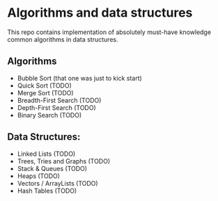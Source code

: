 # Algorithms and data structures

This repo contains implementation of absolutely must-have knowledge common algorithms in data structures.

## Algorithms

* Bubble Sort (that one was just to kick start)
* Quick Sort (TODO)
* Merge Sort (TODO)
* Breadth-First Search (TODO)
* Depth-First Search (TODO)
* Binary Search (TODO)

## Data Structures:

* Linked Lists (TODO)
* Trees, Tries and Graphs (TODO)
* Stack & Queues (TODO)
* Heaps (TODO)
* Vectors / ArrayLists (TODO)
* Hash Tables (TODO)
